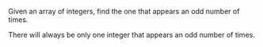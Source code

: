 Given an array of integers, find the one that appears an odd number of times.

There will always be only one integer that appears an odd number of times.
